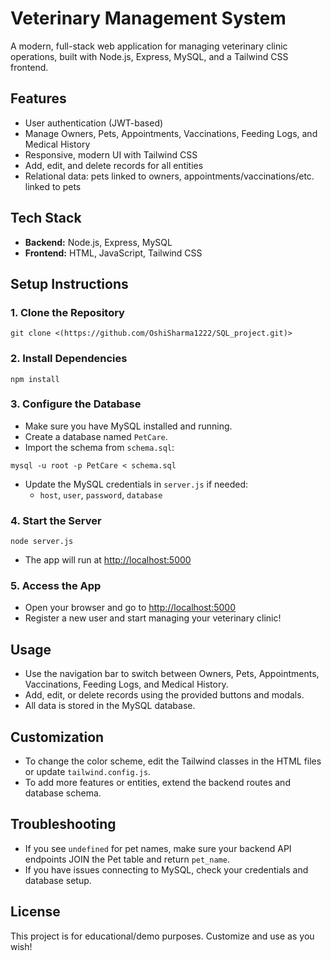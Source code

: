 # Veterinary Management System

A modern, full-stack web application for managing veterinary clinic operations, built with Node.js, Express, MySQL, and a Tailwind CSS frontend.

## Features
- User authentication (JWT-based)
- Manage Owners, Pets, Appointments, Vaccinations, Feeding Logs, and Medical History
- Responsive, modern UI with Tailwind CSS
- Add, edit, and delete records for all entities
- Relational data: pets linked to owners, appointments/vaccinations/etc. linked to pets

## Tech Stack
- **Backend:** Node.js, Express, MySQL
- **Frontend:** HTML, JavaScript, Tailwind CSS

## Setup Instructions

### 1. Clone the Repository
```
git clone <(https://github.com/OshiSharma1222/SQL_project.git)>
```

### 2. Install Dependencies
```
npm install
```

### 3. Configure the Database
- Make sure you have MySQL installed and running.
- Create a database named `PetCare`.
- Import the schema from `schema.sql`:
```
mysql -u root -p PetCare < schema.sql
```
- Update the MySQL credentials in `server.js` if needed:
  - `host`, `user`, `password`, `database`

### 4. Start the Server
```
node server.js
```
- The app will run at [http://localhost:5000](http://localhost:5000)

### 5. Access the App
- Open your browser and go to [http://localhost:5000](http://localhost:5000)
- Register a new user and start managing your veterinary clinic!

## Usage
- Use the navigation bar to switch between Owners, Pets, Appointments, Vaccinations, Feeding Logs, and Medical History.
- Add, edit, or delete records using the provided buttons and modals.
- All data is stored in the MySQL database.

## Customization
- To change the color scheme, edit the Tailwind classes in the HTML files or update `tailwind.config.js`.
- To add more features or entities, extend the backend routes and database schema.

## Troubleshooting
- If you see `undefined` for pet names, make sure your backend API endpoints JOIN the Pet table and return `pet_name`.
- If you have issues connecting to MySQL, check your credentials and database setup.

## License
This project is for educational/demo purposes. Customize and use as you wish! 
